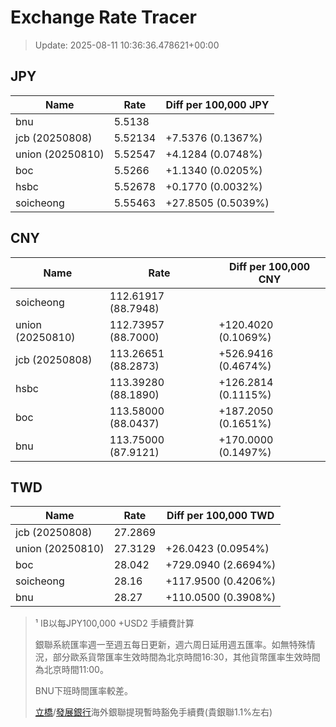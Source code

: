 # Exchange Rate Tracer

> Update: 2025-08-11 10:36:36.478621+00:00

## JPY

| Name             |    Rate | Diff per 100,000 JPY   |
|------------------|---------|------------------------|
| bnu              | 5.5138  |                        |
| jcb (20250808)   | 5.52134 | +7.5376 (0.1367%)      |
| union (20250810) | 5.52547 | +4.1284 (0.0748%)      |
| boc              | 5.5266  | +1.1340 (0.0205%)      |
| hsbc             | 5.52678 | +0.1770 (0.0032%)      |
| soicheong        | 5.55463 | +27.8505 (0.5039%)     |

## CNY

| Name             | Rate                | Diff per 100,000 CNY   |
|------------------|---------------------|------------------------|
| soicheong        | 112.61917	(88.7948) |                        |
| union (20250810) | 112.73957	(88.7000) | +120.4020 (0.1069%)    |
| jcb (20250808)   | 113.26651	(88.2873) | +526.9416 (0.4674%)    |
| hsbc             | 113.39280	(88.1890) | +126.2814 (0.1115%)    |
| boc              | 113.58000	(88.0437) | +187.2050 (0.1651%)    |
| bnu              | 113.75000	(87.9121) | +170.0000 (0.1497%)    |

## TWD

| Name             |    Rate | Diff per 100,000 TWD   |
|------------------|---------|------------------------|
| jcb (20250808)   | 27.2869 |                        |
| union (20250810) | 27.3129 | +26.0423 (0.0954%)     |
| boc              | 28.042  | +729.0940 (2.6694%)    |
| soicheong        | 28.16   | +117.9500 (0.4206%)    |
| bnu              | 28.27   | +110.0500 (0.3908%)    |


> ¹ IB以每JPY100,000 +USD2 手續費計算
>
> 銀聯系統匯率週一至週五每日更新，週六周日延用週五匯率。如無特殊情況，部分歐系貨幣匯率生效時間為北京時間16:30，其他貨幣匯率生效時間為北京時間11:00。
>
> BNU下班時間匯率較差。
>
> [立橋](https://www.wlbank.com.mo/uploads/ueditor/file/20181211/1544536513900230.pdf)/[發展銀行](https://www.mdb.com.mo/Service_Charges_20230728.pdf)海外銀聯提現暫時豁免手續費(貴銀聯1.1%左右)

